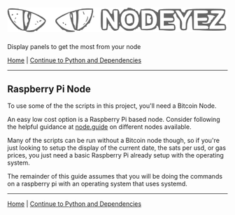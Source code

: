 # ![Nodeyez](https://raw.githubusercontent.com/vicariousdrama/nodeyez/main/images/nodeyez.svg)
Display panels to get the most from your node

[Home](../README.md) | [Continue to Python and Dependencies](./install-2-pythondeps.md)

---

## Raspberry Pi Node

To use some of the the scripts in this project, you'll need a Bitcoin Node.

An easy low cost option is a Raspberry Pi based node. Consider following the 
helpful guidance at [node.guide](https://node.guide) on different nodes 
available.

Many of the scripts can be run without a Bitcoin node though, so if you're just
looking to setup the display of the current date, the sats per usd, or gas 
prices, you just need a basic Raspberry Pi already setup with the operating
system.

The remainder of this guide assumes that you will be doing the commands on
a raspberry pi with an operating system that uses systemd.

---

[Home](../README.md) | [Continue to Python and Dependencies](./install-2-pythondeps.md)


